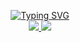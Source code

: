 <p align="center">
  <a href="https://github.com/gngu0878">
    <img src="https://readme-typing-svg.demolab.com?font=Cooper+Black&weight=50&duration=2000&pause=120&color=75EBD3&background=0A221F00&center=true&multiline=true&width=500&height=100&lines=Gia+Hung+Nguyen;Business+Analyst+%7C+Data+Analyst" alt="Typing SVG" />
  </a>

  
  <br/>

  <a href="www.linkedin.com/in/hung-nguyen77">
    <img src="https://img.shields.io/badge/-LinkedIn-blue?style=flat-square&logo=linkedin">
  </a>
  <a href="mailto:hungnguyenwork0707@gmail.com">
    <img src="https://img.shields.io/badge/-Email-red?style=flat-square&logo=gmail&logoColor=white">
  </a>
</p>
